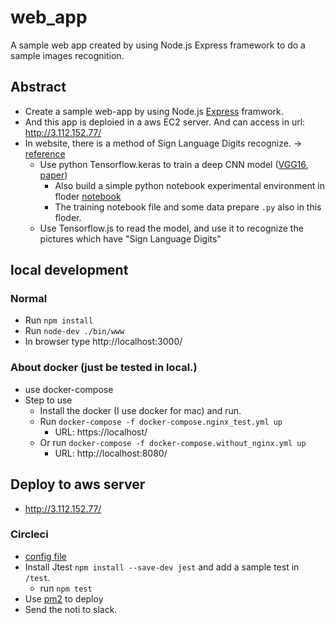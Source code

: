 # web_app
A sample web app created by using Node.js Express framework to do a sample images recognition.

## Abstract
- Create a sample web-app by using Node.js [Express](https://expressjs.com/) framwork.
- And this app is deploied in a aws EC2 server. And can access in url: http://3.112.152.77/
- In website, there is a method of Sign Language Digits recognize. -> [reference](https://qiita.com/PonDad/items/14d1d1c0e6e80a43e0b7)
  - Use python Tensorflow.keras to train a deep CNN model ([VGG16](https://www.pyimagesearch.com/2017/03/20/imagenet-vggnet-resnet-inception-xception-keras/), [paper](https://arxiv.org/abs/1409.1556))
    - Also build a simple python notebook experimental environment in floder [notebook](https://github.com/MyDuan/web_app/tree/master/notebook)
    - The training notebook file and some data prepare `.py` also in this floder.
  - Use Tensorflow.js to read the model, and use it to recognize the pictures which have "Sign Language Digits"

## local development
### Normal
  - Run `npm install`
  - Run `node-dev ./bin/www`
  - In browser type http://localhost:3000/
### About docker (just be tested in local.)
  - use docker-compose
  - Step to use
     - Install the docker (I use docker for mac) and run.
     - Run `docker-compose -f docker-compose.nginx_test.yml up`
         - URL: https://localhost/
     - Or run `docker-compose -f docker-compose.without_nginx.yml up`
         - URL: http://localhost:8080/

## Deploy to aws server
- http://3.112.152.77/
### Circleci

  - [config file](https://github.com/MyDuan/web_app/blob/master/.circleci/config.yml)
  - Install Jtest `npm install --save-dev jest` and add a sample test in `/test`.
      - run `npm test`
  - Use [pm2](https://qiita.com/sakkuntyo/items/4ddabbb356254d863aae) to deploy
  - Send the noti to slack.
